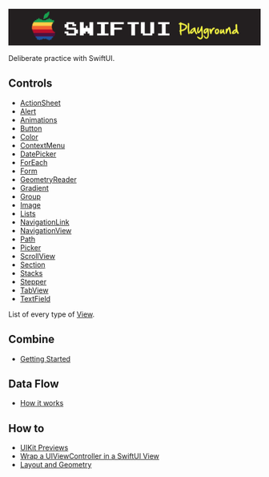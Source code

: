 ![](images/logo.png)

Deliberate practice with SwiftUI. 

## Controls

- [ActionSheet](Controls/ActionSheet/README.md)
- [Alert](Controls/Alert/README.md)
- [Animations](Controls/Animations/README.md)
- [Button](Controls/Button/README.md)
- [Color](Controls/Color/README.md)
- [ContextMenu](Controls/ContextMenu/README.md)
- [DatePicker](Controls/DatePicker/README.md)
- [ForEach](Controls/ForEach/README.md)
- [Form](Controls/Form/README.md)
- [GeometryReader](Controls/GeometryReader/README.md)
- [Gradient](Controls/Gradient/README.md)
- [Group](Controls/Group/README.md)
- [Image](Controls/Image/README.md)
- [Lists](Controls/Lists/README.md)
- [NavigationLink](Controls/NavigationLink/README.md)
- [NavigationView](Controls/NavigationView/README.md)
- [Path](Controls/Path/README.md)
- [Picker](Controls/Picker/README.md)
- [ScrollView](Controls/ScrollView/README.md)
- [Section](Controls/Section/README.md)
- [Stacks](Controls/Stacks/README.md)
- [Stepper](Controls/Stepper/README.md)
- [TabView](Controls/TabView/README.md)
- [TextField](Controls/TextField/README.md)

List of every type of [View](https://developer.apple.com/documentation/swiftui/view).

## Combine
- [Getting Started](Combine/GettingStarted/README.md)

## Data Flow
- [How it works](Dataflow/HowItWorks/README.md)


## How to

- [UIKit Previews](HowTo/Preview/README.md)
- [Wrap a UIViewController in a SwiftUI View](HowTo/WrapViewController/README.md)
- [Layout and Geometry](LayoutAndGeometry/README.md)


